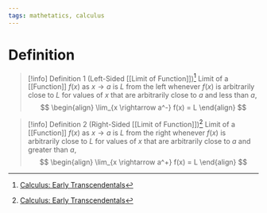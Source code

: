 ```yaml
---
tags: mathetatics, calculus
---
```


# Definition

> [!info] Definition 1 (Left-Sided [[Limit of Function]])[^1]
> Limit of a [[Function]] $f(x)$ as $x \rightarrow a$ is $L$ from the left whenever $f(x)$ is arbitrarily close to $L$ for values of $x$ that are arbitrarily close to $a$ and less than $a$,
> $$
> \begin{align}
> \lim_{x \rightarrow a^-} f(x) = L
> \end{align}
> $$

> [!info] Definition 2 (Right-Sided [[Limit of Function]])[^1]
> Limit of a [[Function]] $f(x)$ as $x \rightarrow a$ is $L$ from the right whenever $f(x)$ is arbitrarily close to $L$ for values of $x$ that are arbitrarily close to $a$ and greater than $a$,
> $$
> \begin{align}
> \lim_{x \rightarrow a^+} f(x) = L
> \end{align}
> $$

[^1]: [Calculus: Early Transcendentals](zotero://open-pdf/library/items/EEFDQ9Y5?page=120)